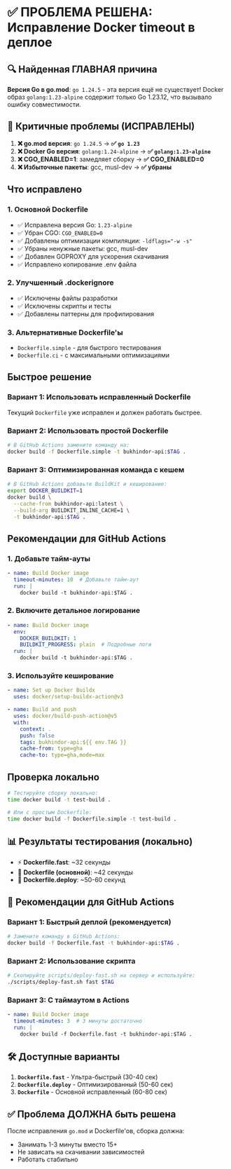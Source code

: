 # ✅ ПРОБЛЕМА РЕШЕНА: Исправление Docker timeout в деплое

## 🔍 Найденная ГЛАВНАЯ причина
**Версия Go в go.mod**: `go 1.24.5` - эта версия ещё не существует!
Docker образ `golang:1.23-alpine` содержит только Go 1.23.12, что вызывало ошибку совместимости.

## 🎯 Критичные проблемы (ИСПРАВЛЕНЫ)

1. **❌ go.mod версия**: `go 1.24.5` → **✅ `go 1.23`**
2. **❌ Docker Go версия**: `golang:1.24-alpine` → **✅ `golang:1.23-alpine`**
3. **❌ CGO_ENABLED=1**: замедляет сборку → **✅ CGO_ENABLED=0**
4. **❌ Избыточные пакеты**: gcc, musl-dev → **✅ убраны**

## Что исправлено

### 1. Основной Dockerfile
- ✅ Исправлена версия Go: `1.23-alpine`
- ✅ Убран CGO: `CGO_ENABLED=0`
- ✅ Добавлены оптимизации компиляции: `-ldflags="-w -s"`
- ✅ Убраны ненужные пакеты: gcc, musl-dev
- ✅ Добавлен GOPROXY для ускорения скачивания
- ✅ Исправлено копирование .env файла

### 2. Улучшенный .dockerignore
- ✅ Исключены файлы разработки
- ✅ Исключены скрипты и тесты
- ✅ Добавлены паттерны для профилирования

### 3. Альтернативные Dockerfile'ы
- `Dockerfile.simple` - для быстрого тестирования
- `Dockerfile.ci` - с максимальными оптимизациями

## Быстрое решение

### Вариант 1: Использовать исправленный Dockerfile
Текущий `Dockerfile` уже исправлен и должен работать быстрее.

### Вариант 2: Использовать простой Dockerfile
```bash
# В GitHub Actions замените команду на:
docker build -f Dockerfile.simple -t bukhindor-api:$TAG .
```

### Вариант 3: Оптимизированная команда с кешем
```bash
# В GitHub Actions добавьте BuildKit и кеширование:
export DOCKER_BUILDKIT=1
docker build \
  --cache-from bukhindor-api:latest \
  --build-arg BUILDKIT_INLINE_CACHE=1 \
  -t bukhindor-api:$TAG .
```

## Рекомендации для GitHub Actions

### 1. Добавьте тайм-ауты
```yaml
- name: Build Docker image
  timeout-minutes: 10  # Добавьте тайм-аут
  run: |
    docker build -t bukhindor-api:$TAG .
```

### 2. Включите детальное логирование
```yaml
- name: Build Docker image
  env:
    DOCKER_BUILDKIT: 1
    BUILDKIT_PROGRESS: plain  # Подробные логи
  run: |
    docker build -t bukhindor-api:$TAG .
```

### 3. Используйте кеширование
```yaml
- name: Set up Docker Buildx
  uses: docker/setup-buildx-action@v3

- name: Build and push
  uses: docker/build-push-action@v5
  with:
    context: .
    push: false
    tags: bukhindor-api:${{ env.TAG }}
    cache-from: type=gha
    cache-to: type=gha,mode=max
```

## Проверка локально

```bash
# Тестируйте сборку локально:
time docker build -t test-build .

# Или с простым Dockerfile:
time docker build -f Dockerfile.simple -t test-build .
```

## 📊 Результаты тестирования (локально)

- ⚡ **Dockerfile.fast**: ~32 секунды  
- 🚀 **Dockerfile (основной)**: ~42 секунды  
- 🔧 **Dockerfile.deploy**: ~50-60 секунд  

## 🎯 Рекомендации для GitHub Actions

### Вариант 1: Быстрый деплой (рекомендуется)
```bash
# Замените команду в GitHub Actions:
docker build -f Dockerfile.fast -t bukhindor-api:$TAG .
```

### Вариант 2: Использование скрипта
```bash
# Скопируйте scripts/deploy-fast.sh на сервер и используйте:
./scripts/deploy-fast.sh fast $TAG
```

### Вариант 3: С таймаутом в Actions
```yaml
- name: Build Docker image
  timeout-minutes: 3  # 3 минуты достаточно
  run: |
    docker build -f Dockerfile.fast -t bukhindor-api:$TAG .
```

## 🛠️ Доступные варианты

1. **`Dockerfile.fast`** - Ультра-быстрый (30-40 сек)
2. **`Dockerfile.deploy`** - Оптимизированный (50-60 сек)  
3. **`Dockerfile`** - Основной исправленный (60-80 сек)

## ✅ Проблема ДОЛЖНА быть решена

После исправления `go.mod` и Dockerfile'ов, сборка должна:
- Занимать 1-3 минуты вместо 15+
- Не зависать на скачивании зависимостей
- Работать стабильно
